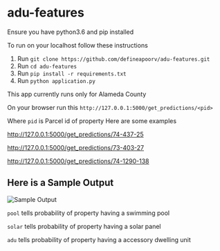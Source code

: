 # adu-features

Ensure you have python3.6 and pip installed

To run on your localhost follow these instructions

1. Run `git clone https://github.com/defineapoorv/adu-features.git`
2. Run `cd adu-features`
3. Run `pip install -r requirements.txt`
4. Run `python application.py`

This app currently runs only for Alameda County

On your browser run this
`http://127.0.0.1:5000/get_predictions/<pid>`

Where `pid` is Parcel id of property
Here are some examples

http://127.0.0.1:5000/get_predictions/74-437-25

http://127.0.0.1:5000/get_predictions/73-403-27

http://127.0.0.1:5000/get_predictions/74-1290-138



## Here is a Sample Output

![Sample Output](https://raw.githubusercontent.com/defineapoorv/adu-features/master/sample/test-output.png)

`pool` tells probability of property having a swimming pool

`solar` tells probability of property having a solar panel

`adu` tells probability of property having a accessory dwelling unit

